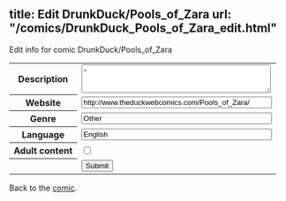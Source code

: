 title: Edit DrunkDuck/Pools_of_Zara
url: "/comics/DrunkDuck_Pools_of_Zara_edit.html"
---
Edit info for comic DrunkDuck/Pools_of_Zara

<form name="comic" action="http://gaepostmail.appspot.com/comic/" method="post">
<table class="comicinfo">
<tr>
<th>Description</th><td><textarea name="description" cols="40" rows="3">-</textarea></td>
</tr>
<tr>
<th>Website</th><td><input type="text" name="url" value="http://www.theduckwebcomics.com/Pools_of_Zara/" size="40"/></td>
</tr>
<tr>
<th>Genre</th><td><input type="text" name="genre" value="Other" size="40"/></td>
</tr>
<tr>
<th>Language</th><td><input type="text" name="language" value="English" size="40"/></td>
</tr>
<tr>
<th>Adult content</th><td><input type="checkbox" name="adult" value="adult" /></td>
</tr>
<tr>
<th></th><td>
<input type="hidden" name="comic" value="DrunkDuck_Pools_of_Zara" />
<input type="submit" name="submit" value="Submit" />
</td>
</tr>
</table>
</form>

Back to the [comic](DrunkDuck_Pools_of_Zara.html).
